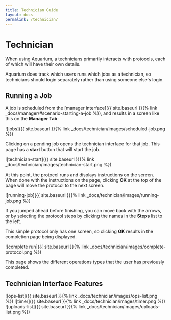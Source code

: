 ```yaml
---
title: Technician Guide
layout: docs
permalink: /technician/
---
```

# Technician

When using Aquarium, a technicians primarily interacts with protocols, each of which will have their own details.

Aquarium does track which users runs which jobs as a technician, so technicians should login separately rather than using someone else's login.

## Running a Job

A job is scheduled from the [manager interface]({{ site.baseurl }}{% link _docs/manager/#scenario-starting-a-job %}), and results in a screen like this on the **Manager Tab**:

![jobs]({{ site.baseurl }}{% link _docs/technician/images/scheduled-job.png %})

Clicking on a pending job opens the technician interface for that job.
This page has a **start** button that will start the job.

![technician-start]({{ site.baseurl }}{% link _docs/technician/images/technician-start.png %})

At this point, the protocol runs and displays instructions on the screen.
When done with the instructions on the page, clicking **OK** at the top of the page will move the protocol to the next screen.

![running-job]({{ site.baseurl }}{% link _docs/technician/images/running-job.png %})

If you jumped ahead before finishing, you can move back with the arrows, or by selecting the protocol steps by clicking the names in the **Steps** list to the left.

This simple protocol only has one screen, so clicking **OK** results in the completion page being displayed.

![complete run]({{ site.baseurl }}{% link _docs/technician/images/complete-protocol.png %})

This page shows the different operations types that the user has previously completed.

## Technician Interface Features



![ops-list]({{ site.baseurl }}{% link _docs/technician/images/ops-list.png %})
![timer]({{ site.baseurl }}{% link _docs/technician/images/timer.png %})
![uploads-list]({{ site.baseurl }}{% link _docs/technician/images/uploads-list.png %})

